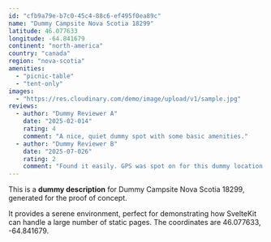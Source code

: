 ```yaml
---
id: "cfb9a79e-b7c0-45c4-88c6-ef495f0ea89c"
name: "Dummy Campsite Nova Scotia 18299"
latitude: 46.077633
longitude: -64.841679
continent: "north-america"
country: "canada"
region: "nova-scotia"
amenities:
  - "picnic-table"
  - "tent-only"
images:
  - "https://res.cloudinary.com/demo/image/upload/v1/sample.jpg"
reviews:
  - author: "Dummy Reviewer A"
    date: "2025-02-014"
    rating: 4
    comment: "A nice, quiet dummy spot with some basic amenities."
  - author: "Dummy Reviewer B"
    date: "2025-07-026"
    rating: 2
    comment: "Found it easily. GPS was spot on for this dummy location."
---
```


This is a **dummy description** for Dummy Campsite Nova Scotia 18299, generated for the proof of concept.

It provides a serene environment, perfect for demonstrating how SvelteKit can handle a large number of static pages. The coordinates are 46.077633, -64.841679.
